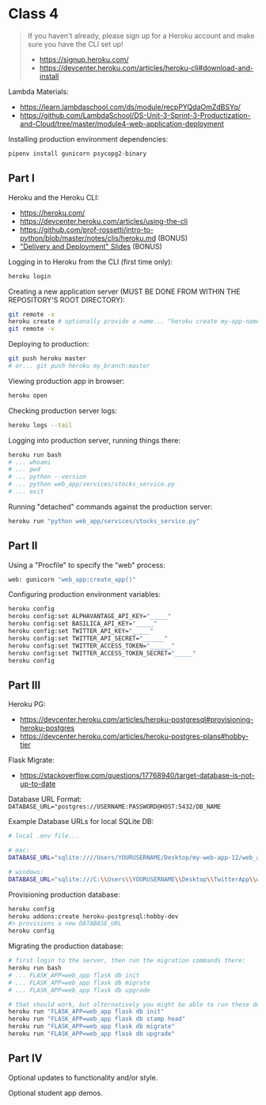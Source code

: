 
# Class 4

> If you haven't already, please sign up for a Heroku account and make sure you have the CLI set up!
>  + https://signup.heroku.com/
>  + https://devcenter.heroku.com/articles/heroku-cli#download-and-install

Lambda Materials:

  + https://learn.lambdaschool.com/ds/module/recpPYQdaOmZdBSYq/
  + https://github.com/LambdaSchool/DS-Unit-3-Sprint-3-Productization-and-Cloud/tree/master/module4-web-application-deployment

Installing production environment dependencies:

```sh
pipenv install gunicorn psycopg2-binary
```

## Part I

Heroku and the Heroku CLI:

  + https://heroku.com/
  + https://devcenter.heroku.com/articles/using-the-cli
  + https://github.com/prof-rossetti/intro-to-python/blob/master/notes/clis/heroku.md (BONUS)
  + ["Delivery and Deployment" Slides](https://docs.google.com/presentation/d/1K83U0VjYob6dgdRodbidWBtFxK4Q_9h8zojzmto2wJY/edit#slide=id.g5846519fbe_0_2378) (BONUS)

Logging in to Heroku from the CLI (first time only):

```sh
heroku login
```

Creating a new application server (MUST BE DONE FROM WITHIN THE REPOSITORY'S ROOT DIRECTORY):

```sh
git remote -v
heroku create # optionally provide a name... "heroku create my-app-name"
git remote -v
```

Deploying to production:

```sh
git push heroku master
# or... git push heroku my_branch:master
```

Viewing production app in browser:

```sh
heroku open
```

Checking production server logs:

```sh
heroku logs --tail
```

Logging into production server, running things there:

```sh
heroku run bash
# ... whoami
# ... pwd
# ... python --version
# ... python web_app/services/stocks_service.py
# ... exit
```

Running "detached" commands against the production server:

```sh
heroku run "python web_app/services/stocks_service.py"
```

## Part II

Using a "Procfile" to specify the "web" process:

```sh
web: gunicorn "web_app:create_app()"
```

Configuring production environment variables:

```sh
heroku config
heroku config:set ALPHAVANTAGE_API_KEY="_____"
heroku config:set BASILICA_API_KEY="_____"
heroku config:set TWITTER_API_KEY="_____"
heroku config:set TWITTER_API_SECRET="______"
heroku config:set TWITTER_ACCESS_TOKEN="______"
heroku config:set TWITTER_ACCESS_TOKEN_SECRET="_____"
heroku config
```

## Part III

Heroku PG:

  + https://devcenter.heroku.com/articles/heroku-postgresql#provisioning-heroku-postgres
  + https://devcenter.heroku.com/articles/heroku-postgres-plans#hobby-tier

Flask Migrate:

  + https://stackoverflow.com/questions/17768940/target-database-is-not-up-to-date

Database URL Format: `DATABASE_URL="postgres://USERNAME:PASSWORD@HOST:5432/DB_NAME`

Example Database URLs for local SQLite DB:

```sh
# local .env file...

# mac:
DATABASE_URL="sqlite:////Users/YOURUSERNAME/Desktop/my-web-app-12/web_app/web_app_12.db"

# windows:
DATABASE_URL="sqlite:///C:\\Users\\YOURUSERNAME\\Desktop\\TwitterApp\\web_app\\web_app_200.db"
```

Provisioning production database:

```sh
heroku config
heroku addons:create heroku-postgresql:hobby-dev
#> provisions a new DATABASE_URL
heroku config
```

Migrating the production database:

```sh
# first login to the server, then run the migration commands there:
heroku run bash
# ... FLASK_APP=web_app flask db init
# ... FLASK_APP=web_app flask db migrate
# ... FLASK_APP=web_app flask db upgrade

# that should work, but alternatively you might be able to run these detached commands (if you didn't ignore your migrations dir):
heroku run "FLASK_APP=web_app flask db init"
heroku run "FLASK_APP=web_app flask db stamp head"
heroku run "FLASK_APP=web_app flask db migrate"
heroku run "FLASK_APP=web_app flask db upgrade"
```

## Part IV

Optional updates to functionality and/or style.

Optional student app demos.
